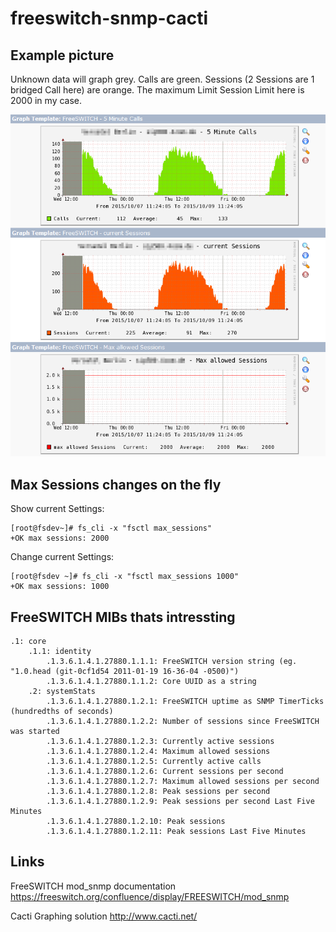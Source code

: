# freeswitch-snmp-cacti


## Example picture

Unknown data will graph grey. Calls are green. Sessions (2 Sessions are 1 bridged Call here) are orange.
The maximum Limit Session Limit here is 2000 in my case.

![Alt text](/freeswitch_graphs.png?raw=true "Example FreeSWITCH Cacti Graph")

## Max Sessions changes on the fly

Show current Settings:

    [root@fsdev~]# fs_cli -x "fsctl max_sessions"
    +OK max sessions: 2000

Change current Settings:

    [root@fsdev ~]# fs_cli -x "fsctl max_sessions 1000"
    +OK max sessions: 1000


## FreeSWITCH MIBs thats intressting

    .1: core
        .1.1: identity
            .1.3.6.1.4.1.27880.1.1.1: FreeSWITCH version string (eg. "1.0.head (git-0cf1d54 2011-01-19 16-36-04 -0500)")
            .1.3.6.1.4.1.27880.1.1.2: Core UUID as a string 
        .2: systemStats
            .1.3.6.1.4.1.27880.1.2.1: FreeSWITCH uptime as SNMP TimerTicks (hundredths of seconds)
            .1.3.6.1.4.1.27880.1.2.2: Number of sessions since FreeSWITCH was started
            .1.3.6.1.4.1.27880.1.2.3: Currently active sessions
            .1.3.6.1.4.1.27880.1.2.4: Maximum allowed sessions
            .1.3.6.1.4.1.27880.1.2.5: Currently active calls
            .1.3.6.1.4.1.27880.1.2.6: Current sessions per second
            .1.3.6.1.4.1.27880.1.2.7: Maximum allowed sessions per second
            .1.3.6.1.4.1.27880.1.2.8: Peak sessions per second
            .1.3.6.1.4.1.27880.1.2.9: Peak sessions per second Last Five Minutes
            .1.3.6.1.4.1.27880.1.2.10: Peak sessions
            .1.3.6.1.4.1.27880.1.2.11: Peak sessions Last Five Minutes 

## Links

FreeSWITCH mod_snmp documentation
https://freeswitch.org/confluence/display/FREESWITCH/mod_snmp

Cacti Graphing solution
http://www.cacti.net/